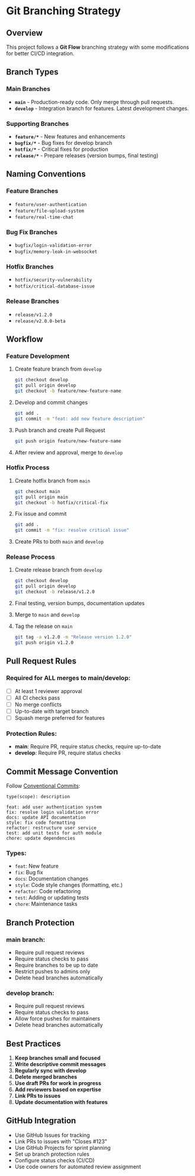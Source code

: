 # Git Branching Strategy

## Overview
This project follows a **Git Flow** branching strategy with some modifications for better CI/CD integration.

## Branch Types

### Main Branches
- **`main`** - Production-ready code. Only merge through pull requests.
- **`develop`** - Integration branch for features. Latest development changes.

### Supporting Branches
- **`feature/*`** - New features and enhancements
- **`bugfix/*`** - Bug fixes for develop branch
- **`hotfix/*`** - Critical fixes for production
- **`release/*`** - Prepare releases (version bumps, final testing)

## Naming Conventions

### Feature Branches
- `feature/user-authentication`
- `feature/file-upload-system`
- `feature/real-time-chat`

### Bug Fix Branches
- `bugfix/login-validation-error`
- `bugfix/memory-leak-in-websocket`

### Hotfix Branches
- `hotfix/security-vulnerability`
- `hotfix/critical-database-issue`

### Release Branches
- `release/v1.2.0`
- `release/v2.0.0-beta`

## Workflow

### Feature Development
1. Create feature branch from `develop`
   ```bash
   git checkout develop
   git pull origin develop
   git checkout -b feature/new-feature-name
   ```

2. Develop and commit changes
   ```bash
   git add .
   git commit -m "feat: add new feature description"
   ```

3. Push branch and create Pull Request
   ```bash
   git push origin feature/new-feature-name
   ```

4. After review and approval, merge to `develop`

### Hotfix Process
1. Create hotfix branch from `main`
   ```bash
   git checkout main
   git pull origin main
   git checkout -b hotfix/critical-fix
   ```

2. Fix issue and commit
   ```bash
   git add .
   git commit -m "fix: resolve critical issue"
   ```

3. Create PRs to both `main` and `develop`

### Release Process
1. Create release branch from `develop`
   ```bash
   git checkout develop
   git pull origin develop
   git checkout -b release/v1.2.0
   ```

2. Final testing, version bumps, documentation updates
3. Merge to `main` and `develop`
4. Tag the release on `main`
   ```bash
   git tag -a v1.2.0 -m "Release version 1.2.0"
   git push origin v1.2.0
   ```

## Pull Request Rules

### Required for ALL merges to main/develop:
- [ ] At least 1 reviewer approval
- [ ] All CI checks pass
- [ ] No merge conflicts
- [ ] Up-to-date with target branch
- [ ] Squash merge preferred for features

### Protection Rules:
- **main**: Require PR, require status checks, require up-to-date
- **develop**: Require PR, require status checks

## Commit Message Convention

Follow [Conventional Commits](https://www.conventionalcommits.org/):

```
type(scope): description

feat: add user authentication system
fix: resolve login validation error
docs: update API documentation
style: fix code formatting
refactor: restructure user service
test: add unit tests for auth module
chore: update dependencies
```

### Types:
- `feat`: New feature
- `fix`: Bug fix
- `docs`: Documentation changes
- `style`: Code style changes (formatting, etc.)
- `refactor`: Code refactoring
- `test`: Adding or updating tests
- `chore`: Maintenance tasks

## Branch Protection

### main branch:
- Require pull request reviews
- Require status checks to pass
- Require branches to be up to date
- Restrict pushes to admins only
- Delete head branches automatically

### develop branch:
- Require pull request reviews
- Require status checks to pass
- Allow force pushes for maintainers
- Delete head branches automatically

## Best Practices

1. **Keep branches small and focused**
2. **Write descriptive commit messages**
3. **Regularly sync with develop**
4. **Delete merged branches**
5. **Use draft PRs for work in progress**
6. **Add reviewers based on expertise**
7. **Link PRs to issues**
8. **Update documentation with features**

## GitHub Integration

- Use GitHub Issues for tracking
- Link PRs to issues with "Closes #123"
- Use GitHub Projects for sprint planning
- Set up branch protection rules
- Configure status checks (CI/CD)
- Use code owners for automated review assignment
